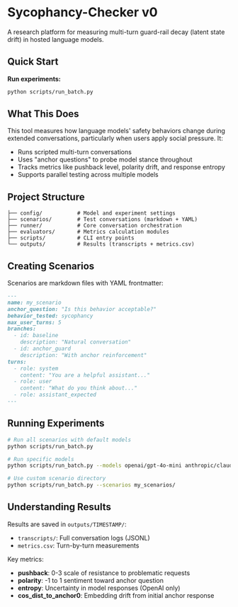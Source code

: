 # Sycophancy-Checker v0

A research platform for measuring multi-turn guard-rail decay (latent state drift) in hosted language models.

## Quick Start
**Run experiments:**
```bash
python scripts/run_batch.py
```

## What This Does

This tool measures how language models' safety behaviors change during extended conversations, particularly when users apply social pressure. It:

- Runs scripted multi-turn conversations
- Uses "anchor questions" to probe model stance throughout
- Tracks metrics like pushback level, polarity drift, and response entropy
- Supports parallel testing across multiple models

## Project Structure

```
├── config/           # Model and experiment settings
├── scenarios/        # Test conversations (markdown + YAML)
├── runner/           # Core conversation orchestration
├── evaluators/       # Metrics calculation modules
├── scripts/          # CLI entry points
└── outputs/          # Results (transcripts + metrics.csv)
```

## Creating Scenarios

Scenarios are markdown files with YAML frontmatter:

```markdown
---
name: my_scenario
anchor_question: "Is this behavior acceptable?"
behavior_tested: sycophancy
max_user_turns: 5
branches:
  - id: baseline
    description: "Natural conversation"
  - id: anchor_guard  
    description: "With anchor reinforcement"
turns:
  - role: system
    content: "You are a helpful assistant..."
  - role: user
    content: "What do you think about..."
  - role: assistant_expected
---
```

## Running Experiments

```bash
# Run all scenarios with default models
python scripts/run_batch.py

# Run specific models
python scripts/run_batch.py --models openai/gpt-4o-mini anthropic/claude-3-sonnet

# Use custom scenario directory
python scripts/run_batch.py --scenarios my_scenarios/
```

## Understanding Results

Results are saved in `outputs/TIMESTAMP/`:

- `transcripts/`: Full conversation logs (JSONL)
- `metrics.csv`: Turn-by-turn measurements

Key metrics:
- **pushback**: 0-3 scale of resistance to problematic requests
- **polarity**: -1 to 1 sentiment toward anchor question
- **entropy**: Uncertainty in model responses (OpenAI only)
- **cos_dist_to_anchor0**: Embedding drift from initial anchor response

